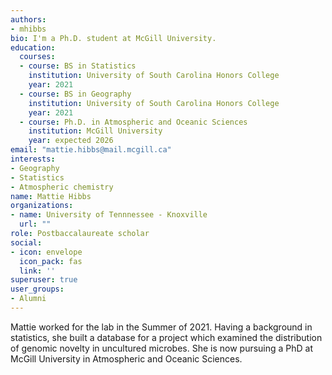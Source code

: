 ```yaml
---
authors:
- mhibbs
bio: I'm a Ph.D. student at McGill University.
education:
  courses:
  - course: BS in Statistics
    institution: University of South Carolina Honors College
    year: 2021
  - course: BS in Geography
    institution: University of South Carolina Honors College
    year: 2021
  - course: Ph.D. in Atmospheric and Oceanic Sciences
    institution: McGill University
    year: expected 2026
email: "mattie.hibbs@mail.mcgill.ca"
interests:
- Geography
- Statistics
- Atmospheric chemistry
name: Mattie Hibbs
organizations:
- name: University of Tennnessee - Knoxville
  url: ""
role: Postbaccalaureate scholar
social:
- icon: envelope
  icon_pack: fas
  link: ''
superuser: true
user_groups:
- Alumni
---
```


Mattie worked for the lab in the Summer of 2021. Having a background in statistics, she built a database for a project which examined the distribution of genomic novelty in uncultured microbes. She is now pursuing a PhD at McGill University in Atmospheric and Oceanic Sciences.  